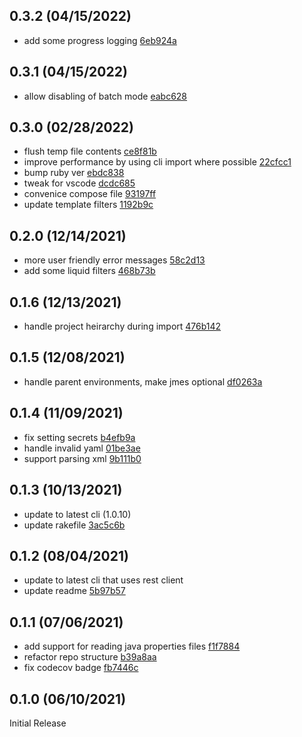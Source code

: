 0.3.2 (04/15/2022)
------------------

* add some progress logging [6eb924a](../../commit/6eb924a)

0.3.1 (04/15/2022)
------------------

* allow disabling of batch mode [eabc628](../../commit/eabc628)

0.3.0 (02/28/2022)
------------------

* flush temp file contents [ce8f81b](../../commit/ce8f81b)
* improve performance by using cli import where possible [22cfcc1](../../commit/22cfcc1)
* bump ruby ver [ebdc838](../../commit/ebdc838)
* tweak for vscode [dcdc685](../../commit/dcdc685)
* convenice compose file [93197ff](../../commit/93197ff)
* update template filters [1192b9c](../../commit/1192b9c)

0.2.0 (12/14/2021)
------------------

* more user friendly error messages [58c2d13](../../commit/58c2d13)
* add some liquid filters [468b73b](../../commit/468b73b)

0.1.6 (12/13/2021)
------------------

* handle project heirarchy during import [476b142](../../commit/476b142)

0.1.5 (12/08/2021)
------------------

* handle parent environments, make jmes optional [df0263a](../../commit/df0263a)

0.1.4 (11/09/2021)
------------------

* fix setting secrets [b4efb9a](../../commit/b4efb9a)
* handle invalid yaml [01be3ae](../../commit/01be3ae)
* support parsing xml [9b111b0](../../commit/9b111b0)

0.1.3 (10/13/2021)
------------------

* update to latest cli (1.0.10)
* update rakefile [3ac5c6b](../../commit/3ac5c6b)

0.1.2 (08/04/2021)
------------------

* update to latest cli that uses rest client
* update readme [5b97b57](../../commit/5b97b57)

0.1.1 (07/06/2021)
------------------

* add support for reading java properties files [f1f7884](../../commit/f1f7884)
* refactor repo structure [b39a8aa](../../commit/b39a8aa)
* fix codecov badge [fb7446c](../../commit/fb7446c)

0.1.0 (06/10/2021)
------------------

Initial Release
